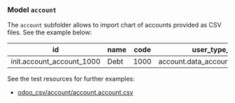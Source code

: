 ### Model `account`

The `account` subfolder allows to import chart of accounts provided as CSV files. See the example below:

| id | name | code | user_type_id/id | currency_id/id | reconcile |
| - | - | - | - | - | - |
| init.account_account_1000 | Debt | 1000 | account.data_account_type_liquidity | base.HTG | False


See the test resources for further examples:
- [odoo_csv/account/account.account.csv](../odoo_initializer/tests/resources/odoo_csv/account/account.account.csv)
